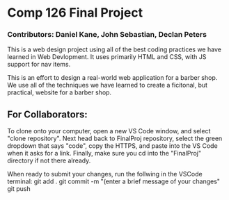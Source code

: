 # Comp 126 Final Project
### Contributors: Daniel Kane, John Sebastian, Declan Peters 
This is a web design project using all of the best coding practices we have learned in Web Devlopment. It uses primarily HTML and CSS, with JS support for nav items. 

This is an effort to design a real-world web application for a barber shop. We use all of the techniques we have learned to create a ficitonal, but practical, website for a barber shop.

## For Collaborators:
To clone onto your computer, open a new VS Code window, and select "clone repository". Next head back to FinalProj repository, select the green dropdown that says "code", copy the HTTPS, and paste into the VS Code when it asks for a link. Finally, make sure you cd into the "FinalProj" directory if not there already. 

When ready to submit your changes, run the follwing in the VSCode terminal:
git add .
git commit -m "(enter a brief message of your changes"
git push 
